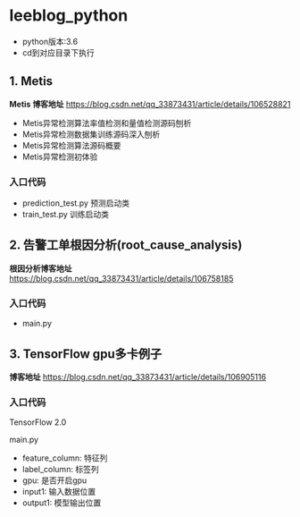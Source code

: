 # leeblog_python
- python版本:3.6
- cd到对应目录下执行

## 1. Metis

**Metis 博客地址**
https://blog.csdn.net/qq_33873431/article/details/106528821

- Metis异常检测算法率值检测和量值检测源码刨析
- Metis异常检测数据集训练源码深入刨析
- Metis异常检测算法源码概要
- Metis异常检测初体验

### 入口代码
- prediction_test.py 预测启动类
- train_test.py 训练启动类

## 2. 告警工单根因分析(root_cause_analysis)
**根因分析博客地址**
https://blog.csdn.net/qq_33873431/article/details/106758185

### 入口代码
- main.py 

## 3. TensorFlow gpu多卡例子
**博客地址**
https://blog.csdn.net/qq_33873431/article/details/106905116

### 入口代码
TensorFlow 2.0

main.py 

* feature_column:  特征列
* label_column:  标签列
* gpu:  是否开启gpu
* input1:  输入数据位置
* output1:  模型输出位置